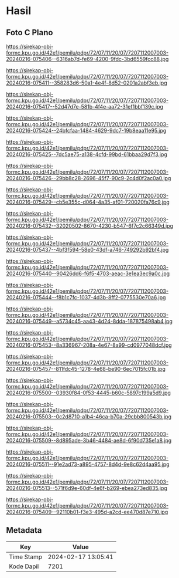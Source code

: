 # Hasil

## Foto C Plano

https://sirekap-obj-formc.kpu.go.id/42e1/pemilu/pdpr/72/07/11/20/07/7207112007003-20240216-075406--6316ab7d-fe69-4200-9fdc-3bd6559fcc88.jpg

https://sirekap-obj-formc.kpu.go.id/42e1/pemilu/pdpr/72/07/11/20/07/7207112007003-20240216-075411--358283d6-50a1-4e4f-8d52-0201a2abf3eb.jpg

https://sirekap-obj-formc.kpu.go.id/42e1/pemilu/pdpr/72/07/11/20/07/7207112007003-20240216-075417--52d47d7e-581b-4f4e-aa72-31ef1bbf139c.jpg

https://sirekap-obj-formc.kpu.go.id/42e1/pemilu/pdpr/72/07/11/20/07/7207112007003-20240216-075424--24bfcfaa-1484-4629-9dc7-19b8eaa11e95.jpg

https://sirekap-obj-formc.kpu.go.id/42e1/pemilu/pdpr/72/07/11/20/07/7207112007003-20240216-075425--7dc5ae75-a138-4cfd-99bd-61bbaa29d7f3.jpg

https://sirekap-obj-formc.kpu.go.id/42e1/pemilu/pdpr/72/07/11/20/07/7207112007003-20240216-075426--29bb8c28-2696-45f7-90c9-2c4d0f2ac0a0.jpg

https://sirekap-obj-formc.kpu.go.id/42e1/pemilu/pdpr/72/07/11/20/07/7207112007003-20240216-075429--cb5e355c-d064-4a35-af01-720020fa76c9.jpg

https://sirekap-obj-formc.kpu.go.id/42e1/pemilu/pdpr/72/07/11/20/07/7207112007003-20240216-075432--32020502-8670-4230-b547-6f7c2c66349d.jpg

https://sirekap-obj-formc.kpu.go.id/42e1/pemilu/pdpr/72/07/11/20/07/7207112007003-20240216-075437--4bf3f594-58e0-43df-a746-749292b92bf4.jpg

https://sirekap-obj-formc.kpu.go.id/42e1/pemilu/pdpr/72/07/11/20/07/7207112007003-20240216-075440--90426dd6-f6f5-4703-aeac-3e1ea3ec9a0c.jpg

https://sirekap-obj-formc.kpu.go.id/42e1/pemilu/pdpr/72/07/11/20/07/7207112007003-20240216-075444--f8b1c7fc-1037-4d3b-8ff2-0775530e70a6.jpg

https://sirekap-obj-formc.kpu.go.id/42e1/pemilu/pdpr/72/07/11/20/07/7207112007003-20240216-075449--a5734c45-aa43-4d24-8dda-187875498ab4.jpg

https://sirekap-obj-formc.kpu.go.id/42e1/pemilu/pdpr/72/07/11/20/07/7207112007003-20240216-075453--8a336967-208a-4e67-8a99-cd0977048dcf.jpg

https://sirekap-obj-formc.kpu.go.id/42e1/pemilu/pdpr/72/07/11/20/07/7207112007003-20240216-075457--811fdc45-1278-4e68-be90-6ec7015fc01b.jpg

https://sirekap-obj-formc.kpu.go.id/42e1/pemilu/pdpr/72/07/11/20/07/7207112007003-20240216-075500--03930f84-0f53-4445-b60c-5897c199a5d9.jpg

https://sirekap-obj-formc.kpu.go.id/42e1/pemilu/pdpr/72/07/11/20/07/7207112007003-20240216-075503--0c2d8710-a1b4-46ca-b70a-29cbb800543b.jpg

https://sirekap-obj-formc.kpu.go.id/42e1/pemilu/pdpr/72/07/11/20/07/7207112007003-20240216-075509--8d895ade-3b46-4484-ae8d-6f90d735e1a8.jpg

https://sirekap-obj-formc.kpu.go.id/42e1/pemilu/pdpr/72/07/11/20/07/7207112007003-20240216-075511--91e2ad73-a895-4757-8d4d-9e8c62d4aa95.jpg

https://sirekap-obj-formc.kpu.go.id/42e1/pemilu/pdpr/72/07/11/20/07/7207112007003-20240216-075513--571f6d9e-60df-4e6f-b269-ebea273ed835.jpg

https://sirekap-obj-formc.kpu.go.id/42e1/pemilu/pdpr/72/07/11/20/07/7207112007003-20240216-075409--92110b01-f3e3-495d-a2cd-ee470d87e710.jpg


## Metadata

| Key        | Value               |
| ---------- | ------------------- |
| Time Stamp | 2024-02-17 13:05:41 |
| Kode Dapil | 7201                |



